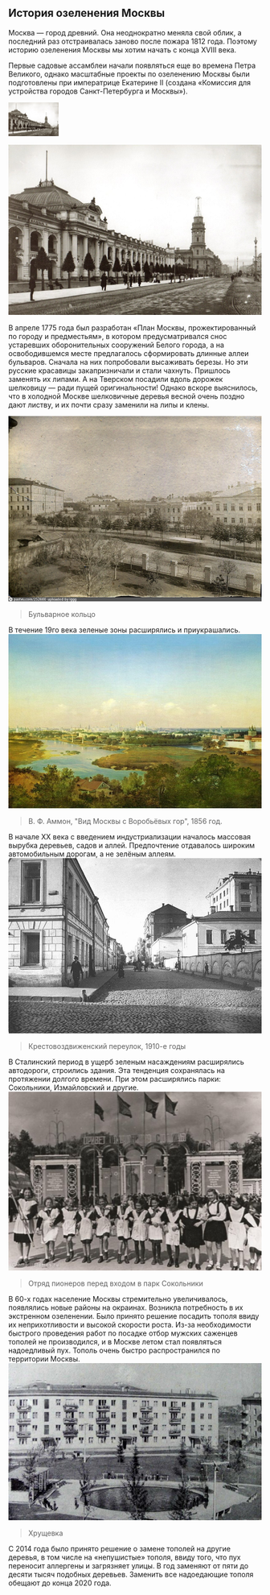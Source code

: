 ## История озеленения Москвы

Москва — город древний. Она неоднократно меняла свой облик, а последний раз отстраивалась заново после пожара 1812 года. Поэтому историю озеленения Москвы мы хотим начать с конца XVIII века. 

Первые садовые ассамблеи начали появляться еще во времена Петра Великого, однако масштабные проекты по озеленению Москвы были подготовлены при императрице Екатерине II (создана «Комиссия для устройства городов Санкт-Петербурга и Москвы»).


<img alt="" src="assets/18vek.jpg" width="100px" />

![img](assets/18vek.jpg)  




В апреле 1775 года был разработан «План Москвы, прожектированный по городу и предместьям», в котором предусматривался снос устаревших оборонительных сооружений Белого города, а на освободившемся месте предлагалось сформировать длинные аллеи бульваров. Сначала на них попробовали высаживать березы. Но эти русские красавицы закапризничали и стали чахнуть. Пришлось заменять их липами. А на Тверском посадили вдоль дорожек шелковицу — ради пущей оригинальности! Однако вскоре выяснилось, что в холодной Москве шелковичные деревья весной очень поздно дают листву, и их почти сразу заменили на липы и клены.

![img](assets/bulvar.jpg)
>Бульварное кольцо

В течение 19го века зеленые зоны расширялись и приукрашались. 
![img](assets/19vek.jpg)
 
>В. Ф. Аммон, "Вид Москвы с Воробьёвых гор", 1856 год.

В начале XX века с введением индустриализации началось массовая вырубка деревьев, садов и аллей. Предпочтение отдавалось широким автомобильным дорогам, а не зелёным аллеям. 
![img](assets/doroga.jpg)
>Крестовоздвиженский переулок, 1910-е годы

В Сталинский период в ущерб зеленым насаждениям расширялись автодороги, строились здания. Эта тенденция сохранялась на протяжении долгого времени. При этом расширялись парки: Сокольники, Измайловский и другие.
![img](assets/sokolniki.jpg)
>Отряд пионеров перед входом в парк Сокольники

В 60-х годах население Москвы стремительно увеличивалось, появлялись новые районы на окраинах. Возникла потребность в их экстренном озеленении. Было принято решение посадить тополя ввиду их неприхотливости и высокой скорости роста. Из-за необходимости быстрого проведения работ по посадке отбор мужских саженцев тополей не производился, и в Москве летом стал появляться надоедливый пух. Тополь очень быстро распространился по территории Москвы.
![img](assets/khrushchovka.jpg)
>Хрущевка

С 2014 года было принято решение о замене тополей на другие деревья, в том числе на «непушистые» тополя, ввиду того, что пух переносит аллергены и загрязняет улицы. В год заменяют от пяти до десяти тысяч подобных деревьев. Заменить все надоедающие тополя обещают до конца 2020 года.

